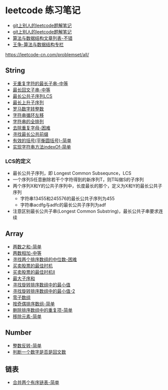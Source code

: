 # leetcode 练习笔记

- [git上别人的leetcode题解笔记](https://github.com/azl397985856/leetcode?utm_source=gold_browser_extension)
- [git上别人的leetcode题解笔记](https://github.com/DangoSky/algorithm)
- [算法与数据结构文章列表-不错](https://www.itcodemonkey.com/category/TheAlgorithm/)
- [王争-算法与数据结构专栏](https://github.com/wangzheng0822/algo)

https://leetcode-cn.com/problemset/all/

## String

- [无重复字符的最长子串-中等](String/longest-substring-without-repeating-characters.html)
- [最长回文子串-中等](String/longest-palindromic-substring.html)
- [最长公共子序列LCS](String/longest-common-subsequence.html)
- [最长上升子序列](String/longest-increasing-subsequence.html)
- [罗马数字转整数](String/roman-to-integer.html)
- [字符串循环左移](String/left-rotate-string.html)
- [字符串的全排列](String/string-permutation.html)
- [去除重复字母-困难](String/remove-duplicate-letters.html)
- [寻找最长公共前缀](String/longest-common-prefix.html)
- [有效的括号(平衡圆括号)-简单](String/valid-parentheses.html)
- [实现字符串方法indexOf-简单](String/implement-indexof.html)

### LCS的定义

- 最长公共子序列，即 Longest Common Subsequnce，LCS
- 一个序列S任意删除若干个字符得到的新序列T，则T叫做S的子序列
- 两个序列X和Y的公共子序列中，长度最长的那个，定义为X和Y的最长公共子序列
  - 字符串13455和245576的最长公共子序列为455
  - 字符串acdfg与adfc的最长公共子序列为adf
- 注意区别最长公共子串(Longest Common Substring)，最长公共子串要求连续

## Array

- [两数之和-简单](Array/two-sum.html)
- [两数相加-中等](Array/add-two-numbers.html)
- [寻找两个排序数组的中位数-困难](Array/median-of-two-sorted-arrays.html)
- [买卖股票的最佳时机](Array/best-time-to-buy-and-sell-stock.html)
- [买卖股票的最佳时机II](Array/best-time-to-buy-and-sell-stock-ii.html)
- [最大子序和](Array/maximum-subarray.html)
- [寻找旋转排序数组中的最小值](Array/find-minimum-in-rotated-sorted-array.html)
- [寻找旋转排序数组中的最小值-2](Array/find-minimum-in-rotated-sorted-array-2.html)
- [零子数组](Array/zero-subarray.html)
- [按奇偶排序数组-简单](Array/sort-array-by-parity.html)
- [删除排序数组中的重复项-简单](Array/remove-duplicates-from-sorted-array.html)
- [移除元素-简单](Array/remove-element.html)

## Number

- [整数反转-简单](Number/reverse-integer.html)
- [判断一个数字是否是回文数](Number/palindrome-number.html)

## 链表

- [合并两个有序链表-简单](LinkedList/merge-two-sorted-lists.html)

